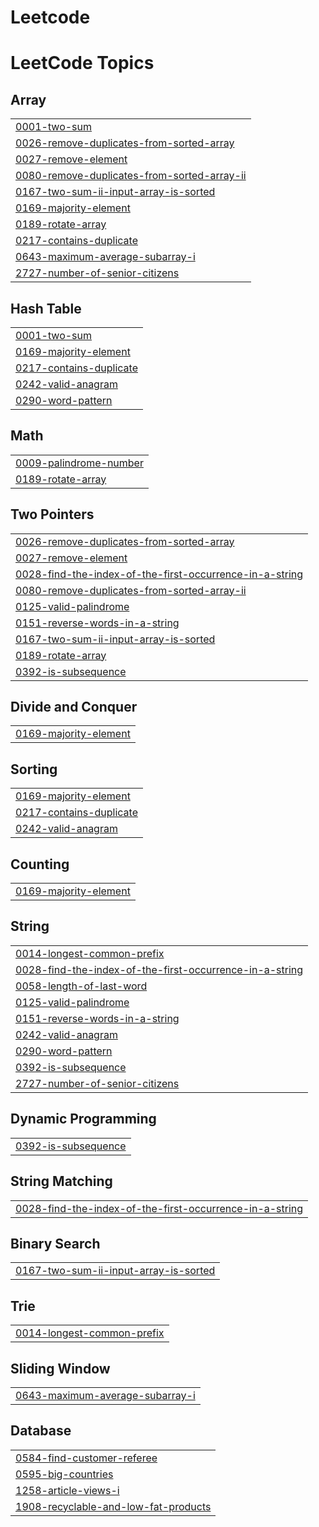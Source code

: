 # Leetcode
<!---LeetCode Topics Start-->
# LeetCode Topics
## Array
|  |
| ------- |
| [0001-two-sum](https://github.com/NISHANTHR4/Leetcode/tree/master/0001-two-sum) |
| [0026-remove-duplicates-from-sorted-array](https://github.com/NISHANTHR4/Leetcode/tree/master/0026-remove-duplicates-from-sorted-array) |
| [0027-remove-element](https://github.com/NISHANTHR4/Leetcode/tree/master/0027-remove-element) |
| [0080-remove-duplicates-from-sorted-array-ii](https://github.com/NISHANTHR4/Leetcode/tree/master/0080-remove-duplicates-from-sorted-array-ii) |
| [0167-two-sum-ii-input-array-is-sorted](https://github.com/NISHANTHR4/Leetcode/tree/master/0167-two-sum-ii-input-array-is-sorted) |
| [0169-majority-element](https://github.com/NISHANTHR4/Leetcode/tree/master/0169-majority-element) |
| [0189-rotate-array](https://github.com/NISHANTHR4/Leetcode/tree/master/0189-rotate-array) |
| [0217-contains-duplicate](https://github.com/NISHANTHR4/Leetcode/tree/master/0217-contains-duplicate) |
| [0643-maximum-average-subarray-i](https://github.com/NISHANTHR4/Leetcode/tree/master/0643-maximum-average-subarray-i) |
| [2727-number-of-senior-citizens](https://github.com/NISHANTHR4/Leetcode/tree/master/2727-number-of-senior-citizens) |
## Hash Table
|  |
| ------- |
| [0001-two-sum](https://github.com/NISHANTHR4/Leetcode/tree/master/0001-two-sum) |
| [0169-majority-element](https://github.com/NISHANTHR4/Leetcode/tree/master/0169-majority-element) |
| [0217-contains-duplicate](https://github.com/NISHANTHR4/Leetcode/tree/master/0217-contains-duplicate) |
| [0242-valid-anagram](https://github.com/NISHANTHR4/Leetcode/tree/master/0242-valid-anagram) |
| [0290-word-pattern](https://github.com/NISHANTHR4/Leetcode/tree/master/0290-word-pattern) |
## Math
|  |
| ------- |
| [0009-palindrome-number](https://github.com/NISHANTHR4/Leetcode/tree/master/0009-palindrome-number) |
| [0189-rotate-array](https://github.com/NISHANTHR4/Leetcode/tree/master/0189-rotate-array) |
## Two Pointers
|  |
| ------- |
| [0026-remove-duplicates-from-sorted-array](https://github.com/NISHANTHR4/Leetcode/tree/master/0026-remove-duplicates-from-sorted-array) |
| [0027-remove-element](https://github.com/NISHANTHR4/Leetcode/tree/master/0027-remove-element) |
| [0028-find-the-index-of-the-first-occurrence-in-a-string](https://github.com/NISHANTHR4/Leetcode/tree/master/0028-find-the-index-of-the-first-occurrence-in-a-string) |
| [0080-remove-duplicates-from-sorted-array-ii](https://github.com/NISHANTHR4/Leetcode/tree/master/0080-remove-duplicates-from-sorted-array-ii) |
| [0125-valid-palindrome](https://github.com/NISHANTHR4/Leetcode/tree/master/0125-valid-palindrome) |
| [0151-reverse-words-in-a-string](https://github.com/NISHANTHR4/Leetcode/tree/master/0151-reverse-words-in-a-string) |
| [0167-two-sum-ii-input-array-is-sorted](https://github.com/NISHANTHR4/Leetcode/tree/master/0167-two-sum-ii-input-array-is-sorted) |
| [0189-rotate-array](https://github.com/NISHANTHR4/Leetcode/tree/master/0189-rotate-array) |
| [0392-is-subsequence](https://github.com/NISHANTHR4/Leetcode/tree/master/0392-is-subsequence) |
## Divide and Conquer
|  |
| ------- |
| [0169-majority-element](https://github.com/NISHANTHR4/Leetcode/tree/master/0169-majority-element) |
## Sorting
|  |
| ------- |
| [0169-majority-element](https://github.com/NISHANTHR4/Leetcode/tree/master/0169-majority-element) |
| [0217-contains-duplicate](https://github.com/NISHANTHR4/Leetcode/tree/master/0217-contains-duplicate) |
| [0242-valid-anagram](https://github.com/NISHANTHR4/Leetcode/tree/master/0242-valid-anagram) |
## Counting
|  |
| ------- |
| [0169-majority-element](https://github.com/NISHANTHR4/Leetcode/tree/master/0169-majority-element) |
## String
|  |
| ------- |
| [0014-longest-common-prefix](https://github.com/NISHANTHR4/Leetcode/tree/master/0014-longest-common-prefix) |
| [0028-find-the-index-of-the-first-occurrence-in-a-string](https://github.com/NISHANTHR4/Leetcode/tree/master/0028-find-the-index-of-the-first-occurrence-in-a-string) |
| [0058-length-of-last-word](https://github.com/NISHANTHR4/Leetcode/tree/master/0058-length-of-last-word) |
| [0125-valid-palindrome](https://github.com/NISHANTHR4/Leetcode/tree/master/0125-valid-palindrome) |
| [0151-reverse-words-in-a-string](https://github.com/NISHANTHR4/Leetcode/tree/master/0151-reverse-words-in-a-string) |
| [0242-valid-anagram](https://github.com/NISHANTHR4/Leetcode/tree/master/0242-valid-anagram) |
| [0290-word-pattern](https://github.com/NISHANTHR4/Leetcode/tree/master/0290-word-pattern) |
| [0392-is-subsequence](https://github.com/NISHANTHR4/Leetcode/tree/master/0392-is-subsequence) |
| [2727-number-of-senior-citizens](https://github.com/NISHANTHR4/Leetcode/tree/master/2727-number-of-senior-citizens) |
## Dynamic Programming
|  |
| ------- |
| [0392-is-subsequence](https://github.com/NISHANTHR4/Leetcode/tree/master/0392-is-subsequence) |
## String Matching
|  |
| ------- |
| [0028-find-the-index-of-the-first-occurrence-in-a-string](https://github.com/NISHANTHR4/Leetcode/tree/master/0028-find-the-index-of-the-first-occurrence-in-a-string) |
## Binary Search
|  |
| ------- |
| [0167-two-sum-ii-input-array-is-sorted](https://github.com/NISHANTHR4/Leetcode/tree/master/0167-two-sum-ii-input-array-is-sorted) |
## Trie
|  |
| ------- |
| [0014-longest-common-prefix](https://github.com/NISHANTHR4/Leetcode/tree/master/0014-longest-common-prefix) |
## Sliding Window
|  |
| ------- |
| [0643-maximum-average-subarray-i](https://github.com/NISHANTHR4/Leetcode/tree/master/0643-maximum-average-subarray-i) |
## Database
|  |
| ------- |
| [0584-find-customer-referee](https://github.com/NISHANTHR4/Leetcode/tree/master/0584-find-customer-referee) |
| [0595-big-countries](https://github.com/NISHANTHR4/Leetcode/tree/master/0595-big-countries) |
| [1258-article-views-i](https://github.com/NISHANTHR4/Leetcode/tree/master/1258-article-views-i) |
| [1908-recyclable-and-low-fat-products](https://github.com/NISHANTHR4/Leetcode/tree/master/1908-recyclable-and-low-fat-products) |
<!---LeetCode Topics End-->